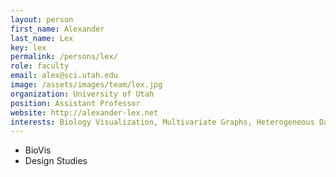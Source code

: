 ```yaml
---
layout: person
first_name: Alexander
last_name: Lex
key: lex
permalink: /persons/lex/
role: faculty
email: alex@sci.utah.edu
image: /assets/images/team/lex.jpg
organization: University of Utah
position: Assistant Professor
website: http://alexander-lex.net
interests: Biology Visualization, Multivariate Graphs, Heterogeneous Data, Exploratory Visualization for Scientists 
---
```


 * BioVis
 * Design Studies